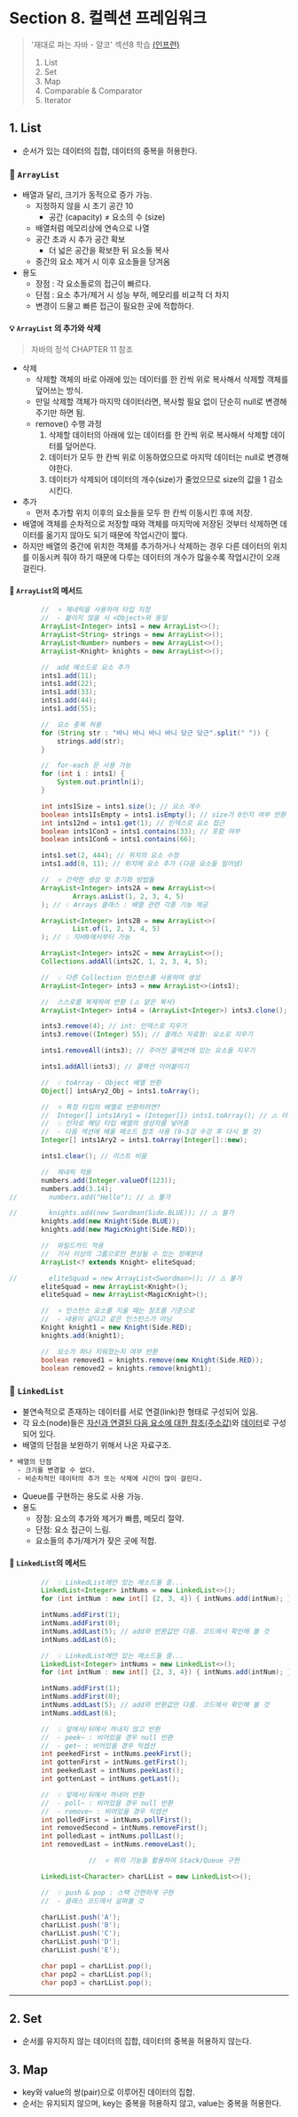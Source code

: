 # Section 8. 컬렉션 프레임워크
> '재대로 파는 자바 - 얄코' 섹션8 학습 [(인프런)](https://www.inflearn.com/course/%EC%A0%9C%EB%8C%80%EB%A1%9C-%ED%8C%8C%EB%8A%94-%EC%9E%90%EB%B0%94/dashboard)
> 1. List
> 2. Set
> 3. Map
> 4. Comparable & Comparator
> 5. Iterator

## 1. List
* 순서가 있는 데이터의 집합, 데이터의 중복을 허용한다.

### 📌 ```ArrayList```
* 배열과 달리, 크기가 동적으로 증가 가능.
  * 지정하지 않을 시 초기 공간 10
    * 공간 (capacity) ≠ 요소의 수 (size)
  * 배열처럼 메모리상에 연속으로 나열
  * 공간 초과 시 추가 공간 확보
    * 더 넓은 공간을 확보한 뒤 요소들 복사
  * 중간의 요소 제거 시 이후 요소들을 당겨옴
* 용도
  * 장점 : 각 요소돌로의 접근이 빠르다.
  * 단점 : 요소 추가/제거 시 성능 부하, 메모리를 비교적 더 차지
  * 변경이 드물고 빠른 접근이 필요한 곳에 적합하다.

#### 💡 ```ArrayList``` 의 추가와 삭제
> 자바의 정석 CHAPTER 11 참조
* 삭제
  * 삭제할 객체의 바로 아래에 있는 데이터를 한 칸씩 위로 복사해서 삭제할 객체를 덮어쓰는 방식.
  * 만일 삭제할 객체가 마지막 데이터라면, 복사할 필요 없이 단순히 null로 변경해주기만 하면 됨.
  * remove() 수행 과정
    1. 삭제할 데이터의 아래에 있는 데이터를 한 칸씩 위로 복사해서 삭제할 데이터를 덮어쓴다.
    2. 데이터가 모두 한 칸씩 위로 이동하였으므로 마지막 데이터는 null로 변경해야한다.
    3. 데이터가 삭제되어 데이터의 개수(size)가 줄었으므로 size의 값을 1 감소시킨다. 
* 추가
  * 먼저 추가할 위치 이후의 요소들을 모두 한 칸씩 이동시킨 후에 저장. 
* 배열에 객체를 순차적으로 저장할 때와 객체를 마지막에 저장된 것부터 삭제하면 데이터를 옮기지 않아도 되기 때문에 작업시간이 짧다.
* 하지만 배열의 중간에 위치한 객체를 추가하거나 삭제하는 경우 다른 데이터의 위치를 이동시켜 줘야 하기 때문에 다루는 데이터의 개수가 많을수록 작업시간이 오래 걸린다.

#### 📁 ```ArrayList```의 메서드
```java
        //  ⭐️ 제네릭을 사용하여 타입 지정
        //  - 붙이지 않을 시 <Object>와 동일
        ArrayList<Integer> ints1 = new ArrayList<>();
        ArrayList<String> strings = new ArrayList<>();
        ArrayList<Number> numbers = new ArrayList<>();
        ArrayList<Knight> knights = new ArrayList<>();

        //  add 메소드로 요소 추가
        ints1.add(11);
        ints1.add(22);
        ints1.add(33);
        ints1.add(44);
        ints1.add(55);
```
```java
        //  요소 중복 허용
        for (String str : "바니 바니 바니 바니 당근 당근".split(" ")) {
            strings.add(str);
        }
```
```java
        //  for-each 문 사용 가능
        for (int i : ints1) {
            System.out.println(i);
        }
```
```java
        int ints1Size = ints1.size(); // 요소 개수
        boolean ints1IsEmpty = ints1.isEmpty(); // size가 0인지 여부 반환
        int ints12nd = ints1.get(1); // 인덱스로 요소 접근
        boolean ints1Con3 = ints1.contains(33); // 포함 여부
        boolean ints1Con6 = ints1.contains(66);
```
```java
        ints1.set(2, 444); // 위치의 요소 수정
        ints1.add(0, 11); // 위치에 요소 추가 (다음 요소들 밀어냄)
```
```java
        //  ⭐️ 간략한 생성 및 초기화 방법들
        ArrayList<Integer> ints2A = new ArrayList<>(
                Arrays.asList(1, 2, 3, 4, 5)
        ); // 💡 Arrays 클래스 : 배열 관련 각종 기능 제공

        ArrayList<Integer> ints2B = new ArrayList<>(
                List.of(1, 2, 3, 4, 5)
        ); // 💡 자바9에서부터 가능

        ArrayList<Integer> ints2C = new ArrayList<>();
        Collections.addAll(ints2C, 1, 2, 3, 4, 5);
```
```java
        //  💡 다른 Collection 인스턴스를 사용하여 생성
        ArrayList<Integer> ints3 = new ArrayList<>(ints1);

        //  스스로를 복제하여 반환 (⚠️ 얕은 복사)
        ArrayList<Integer> ints4 = (ArrayList<Integer>) ints3.clone();
```
```java
        ints3.remove(4); // int: 인덱스로 지우기
        ints3.remove((Integer) 55); // 클래스 자료형: 요소로 지우기
```
```java
        ints1.removeAll(ints3); // 주어진 콜렉션에 있는 요소들 지우기
```
```java
        ints1.addAll(ints3); // 콜렉션 이어붙이기
```
```java
        //  💡 toArray - Object 배열 반환
        Object[] intsAry2_Obj = ints1.toArray();

        //  ⭐️ 특정 타입의 배열로 반환하려면?
        //  Integer[] ints1Ary1 = (Integer[]) ints1.toArray(); // ⚠️ 이렇게는 불가
        //  💡 인자로 해당 타입 배열의 생성자를 넣어줌
        //  - 다음 섹션에 배울 메소드 참조 사용 (9-3강 수강 후 다시 볼 것)
        Integer[] ints1Ary2 = ints1.toArray(Integer[]::new);
```
```java
        ints1.clear(); // 리스트 비움
```
```java
        //  제네릭 적용
        numbers.add(Integer.valueOf(123));
        numbers.add(3.14);
//        numbers.add("Hello"); // ⚠️ 불가

//        knights.add(new Swordman(Side.BLUE)); // ⚠️ 불가
        knights.add(new Knight(Side.BLUE));
        knights.add(new MagicKnight(Side.RED));
```
```java
        //  와일드카드 적용
        //  기사 이상의 그룹으로만 편성될 수 있는 정예분대
        ArrayList<? extends Knight> eliteSquad;

//        eliteSquad = new ArrayList<Swordman>(); // ⚠️ 불가
        eliteSquad = new ArrayList<Knight>();
        eliteSquad = new ArrayList<MagicKnight>();
```
```java
        //  ⭐️ 인스턴스 요소를 지울 때는 참조를 기준으로
        //  - 내용이 같다고 같은 인스턴스가 아님
        Knight knight1 = new Knight(Side.RED);
        knights.add(knight1);

        //  요소가 하나 지워졌는지 여부 반환
        boolean removed1 = knights.remove(new Knight(Side.RED));
        boolean removed2 = knights.remove(knight1);
```

### 📌 ```LinkedList```
* 불연속적으로 존재하는 데이터를 서로 연결(link)한 형태로 구성되어 있음.
* 각 요소(node)들은 <ins>자신과 연결된 다음 요소에 대한 참조(주소값)</ins>와 <ins>데이터</ins>로 구성되어 있다.
* 배열의 단점을 보완하기 위해서 나온 자료구조.
```bash
* 배열의 단점
  - 크기를 변경할 수 없다.
  - 비순차적인 데이터의 추가 또는 삭제에 시간이 많이 걸린다. 
```
* Queue를 구현하는 용도로 사용 가능.
* 용도
  * 장점: 요소의 추가와 제거가 빠름, 메모리 절약.
  * 단점: 요소 접근이 느림.
  * 요소들의 추가/제거가 잦은 곳에 적합.

#### 📁 ```LinkedList```의 메서드
```java
        //  💡 LinkedList에만 있는 메소드들 중...
        LinkedList<Integer> intNums = new LinkedList<>();
        for (int intNum : new int[] {2, 3, 4}) { intNums.add(intNum); };

        intNums.addFirst(1);
        intNums.addFirst(0);
        intNums.addLast(5); // add와 반환값만 다름. 코드에서 확인해 볼 것
        intNums.addLast(6);
```
```java
        //  💡 LinkedList에만 있는 메소드들 중...
        LinkedList<Integer> intNums = new LinkedList<>();
        for (int intNum : new int[] {2, 3, 4}) { intNums.add(intNum); };

        intNums.addFirst(1);
        intNums.addFirst(0);
        intNums.addLast(5); // add와 반환값만 다름. 코드에서 확인해 볼 것
        intNums.addLast(6);
```
```java
        //  💡 앞에서/뒤에서 꺼내지 않고 반환
        //  - peek~ : 비어있을 경우 null 반환
        //  - get~ : 비어있을 경우 익셉션
        int peekedFirst = intNums.peekFirst();
        int gottenFirst = intNums.getFirst();
        int peekedLast = intNums.peekLast();
        int gottenLast = intNums.getLast();
```
```java
        //  💡 앞에서/뒤에서 꺼내어 반환
        //  - poll~ : 비어있을 경우 null 반환
        //  - remove~ : 비어있을 경우 익셉션
        int polledFirst = intNums.pollFirst();
        int removedSecond = intNums.removeFirst();
        int polledLast = intNums.pollLast();
        int removedLast = intNums.removeLast();

				    //  ⭐️ 위의 기능들 활용하여 Stack/Queue 구현
```
```java
        LinkedList<Character> charLList = new LinkedList<>();

        //  💡 push & pop : 스택 간편하게 구현
        //  - 클래스 코드에서 살펴볼 것

        charLList.push('A');
        charLList.push('B');
        charLList.push('C');
        charLList.push('D');
        charLList.push('E');

        char pop1 = charLList.pop();
        char pop2 = charLList.pop();
        char pop3 = charLList.pop();
```

---

## 2. Set
* 순서를 유지하지 않는 데이터의 집합, 데이터의 중복을 허용하지 않는다.



## 3. Map
* key와 value의 쌍(pair)으로 이루어진 데이터의 집합.
* 순서는 유지되지 않으며, key는 중복을 허용하지 않고, value는 중복을 허용한다.
